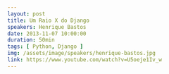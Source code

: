 ```yaml
---
layout: post
title: Um Raio X do Django
speakers: Henrique Bastos
date: 2013-11-07 10:00:00
duration: 50min
tags: [ Python, Django ]
img: /assets/image/speakers/henrique-bastos.jpg
link: https://www.youtube.com/watch?v=U5oeje1Iv_w
---
```

